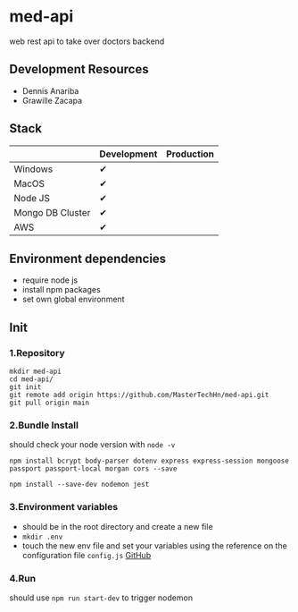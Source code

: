 # med-api
web rest api to take over doctors backend

## Development Resources
* Dennis Anariba
* Grawille Zacapa

## Stack
|  | Development | Production |
|----------|------------ |------------ |
| Windows               |  ✔  |   |
| MacOS                 |  ✔  |   |
| Node JS               |  ✔  |   |
| Mongo DB Cluster      |  ✔  |   |
| AWS                   |  ✔  |   |

## Environment dependencies
* require node js
* install npm packages
* set own global environment

## Init

### 1.Repository
```
mkdir med-api
cd med-api/
git init
git remote add origin https://github.com/MasterTechHn/med-api.git
git pull origin main
```

### 2.Bundle Install
should check your node version with `node -v`
```
npm install bcrypt body-parser dotenv express express-session mongoose passport passport-local morgan cors --save

npm install --save-dev nodemon jest
```

### 3.Environment variables
* should be in the root directory and create a new file 
 * `mkdir .env`
* touch the new env file and set your variables using the reference on the configuration file `config.js` [GitHub](https://github.com/MasterTechHn/med-api/blob/main/auth/config.js)

### 4.Run
should use `npm run start-dev` to trigger nodemon
